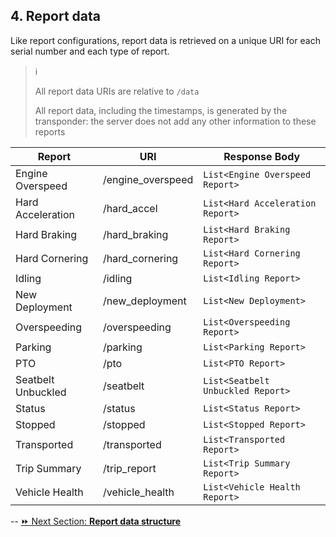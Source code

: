 ## 4. Report data  
Like report configurations, report data is retrieved on a unique URI for each serial number and each type of report.  

> :information_source:  
> 
> All report data URIs are relative to `/data`  
> 
> All report data, including the timestamps, is generated by the transponder: the server does not add any other information to these reports  


Report | URI | Response Body 
-------|-----|--------------
Engine Overspeed | /engine_overspeed | `List<Engine Overspeed Report>`  
Hard Acceleration | /hard_accel | `List<Hard Acceleration Report>`
Hard Braking | /hard_braking | `List<Hard Braking Report>`  
Hard Cornering | /hard_cornering | `List<Hard Cornering Report>`
Idling | /idling | `List<Idling Report>`
New Deployment | /new_deployment | `List<New Deployment>` 
Overspeeding | /overspeeding | `List<Overspeeding Report>`
Parking	| /parking | `List<Parking Report>`
PTO	| /pto | `List<PTO Report>`
Seatbelt Unbuckled | /seatbelt | `List<Seatbelt Unbuckled Report>`
Status | /status | `List<Status Report>`
Stopped	| /stopped | `List<Stopped Report>`
Transported	| /transported | `List<Transported Report>`
Trip Summary | /trip_report | `List<Trip Summary Report>`
Vehicle Health | /vehicle_health | `List<Vehicle Health Report>`  

--
[:fast_forward: Next Section: **Report data structure**](/reportDataStructure.md)
